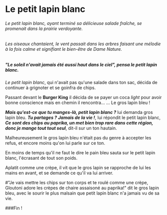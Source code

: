 ﻿# Le petit lapin blanc


###### *Le petit lapin blanc*, ayant terminé sa délicieuse salade fraîche, se promenait dans la prairie verdoyante.
###### Les oiseaux chantaient, le vent passait dans les arbres faisant une mélodie à la fois calme et signifiant le bien-être de Dame Nature.
##### _**"Le soleil n'avait jamais été aussi haut dans le ciel"**,_ pensa *le petit lapin blanc*.  

*Le petit lapin blanc*, qui n'avait pas qu'une salade dans ton sac, décida de continuer à grignoter et se goinfra de chips.

Passant devant le **Burger King** il décida de se payer un coca _light_ pour avoir bonne conscience mais en chemin il rencontra...
... Le gros lapin bleu !

_**Mais qu'est-ce que tu manges-là, petit lapin blanc ?**_ lui demanda gros lapin bleu. _**Tu partages ?**_
_**Jamais de la vie !**_, lui répondit le petit lapin blanc, _**Ce sont des chips au paprika, un met bien trop rare dans cette région, donc je mange tout tout seul**_, dit-il sur un ton hautain.

Malheureusement le gros lapin bleu n'était pas du genre à accepter les refus, et encore moins qu'on lui parle sur ce ton.

En moins de temps qu'il ne faut le dire le pain bleu sauta sur le petit lapin blanc, l'écrasant de tout son poids.

Aplatit comme une crèpe, il vit que le gros lapin se rapproche de lui les mains en avant, et se demande ce qu'il va lui arriver.

#"Je vais mettre les chips sur ton corps et te roulé comme une crèpe, Gloutoni adore les crèpes de chaire assaisoné au paprika!" dit le gros lapin bleu, avec le sourir le plus malsain que petit lapin blanc n'a jamais vu de sa vie.

###Fin !